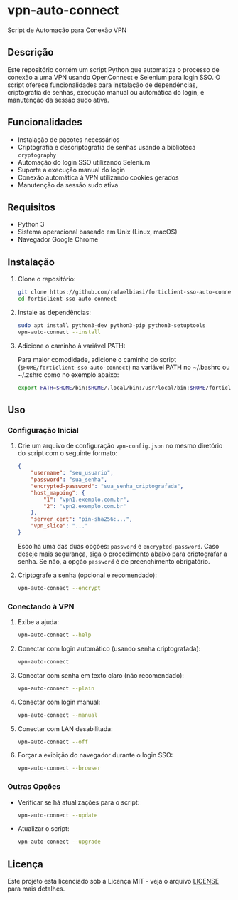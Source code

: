 # vpn-auto-connect

Script de Automação para Conexão VPN

## Descrição

Este repositório contém um script Python que automatiza o processo de conexão a uma VPN usando OpenConnect e Selenium para login SSO. O script oferece funcionalidades para instalação de dependências, criptografia de senhas, execução manual ou automática do login, e manutenção da sessão sudo ativa.

## Funcionalidades

- Instalação de pacotes necessários
- Criptografia e descriptografia de senhas usando a biblioteca `cryptography`
- Automação do login SSO utilizando Selenium
- Suporte a execução manual do login
- Conexão automática à VPN utilizando cookies gerados
- Manutenção da sessão sudo ativa

## Requisitos

- Python 3
- Sistema operacional baseado em Unix (Linux, macOS)
- Navegador Google Chrome

## Instalação

1. Clone o repositório:
    ```bash
    git clone https://github.com/rafaelbiasi/forticlient-sso-auto-connect.git
    cd forticlient-sso-auto-connect
    ```
2. Instale as dependências:
    ```bash
    sudo apt install python3-dev python3-pip python3-setuptools
    vpn-auto-connect --install
    ```
3. Adicione o caminho à variável PATH:
   
   Para maior comodidade, adicione o caminho do script (`$HOME/forticlient-sso-auto-connect`) na variável PATH no ~/.bashrc ou ~/.zshrc como no exemplo abaixo:
   ```sh
   export PATH=$HOME/bin:$HOME/.local/bin:/usr/local/bin:$HOME/forticlient-sso-auto-connect:$PATH
   ```
## Uso

### Configuração Inicial

1. Crie um arquivo de configuração `vpn-config.json` no mesmo diretório do script com o seguinte formato:
    ```json
    {
        "username": "seu_usuario",
        "password": "sua_senha",
        "encrypted-password": "sua_senha_criptografada",
        "host_mapping": {
            "1": "vpn1.exemplo.com.br",
            "2": "vpn2.exemplo.com.br"
        },
        "server_cert": "pin-sha256:...",
        "vpn_slice": "..."
    }
    ```
   Escolha uma das duas opções: `password` e `encrypted-password`. Caso deseje mais segurança, siga o procedimento abaixo para criptografar a senha. Se não, a opção `password` é de preenchimento obrigatório.

2. Criptografe a senha (opcional e recomendado):
    ```bash
    vpn-auto-connect --encrypt
    ```

### Conectando à VPN
1. Exibe a ajuda:
    ```bash
    vpn-auto-connect --help
    ```
    
2. Conectar com login automático (usando senha criptografada):
    ```bash
    vpn-auto-connect
    ```

3. Conectar com senha em texto claro (não recomendado):
    ```bash
    vpn-auto-connect --plain
    ```

4. Conectar com login manual:
    ```bash
    vpn-auto-connect --manual
    ```

5. Conectar com LAN desabilitada:
    ```bash
    vpn-auto-connect --off
    ```

6. Forçar a exibição do navegador durante o login SSO:
    ```bash
    vpn-auto-connect --browser
    ```

### Outras Opções

- Verificar se há atualizações para o script:
    ```bash
    vpn-auto-connect --update
    ```

- Atualizar o script:
    ```bash
    vpn-auto-connect --upgrade
    ```

## Licença

Este projeto está licenciado sob a Licença MIT - veja o arquivo [LICENSE](LICENSE) para mais detalhes.
